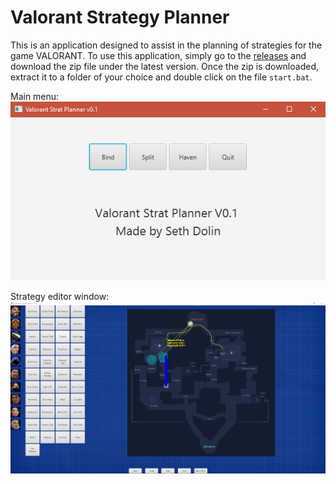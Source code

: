 # Valorant Strategy Planner
This is an application designed to assist in the planning of strategies for the game VALORANT.
To use this application, simply go to the [releases](https://github.com/dolinseth/ValorantStratPlanner/releases) and download the zip file under the latest version. Once the zip is downloaded, extract it to a folder of your choice and double click on the file ```start.bat```.

Main menu:
![Main menu screenshot](ValorantStratPlanner/Screenshots/MainMenu.png)

Strategy editor window:
![Strategy editor screenshot](ValorantStratPlanner/Screenshots/StratEditor1.png)
